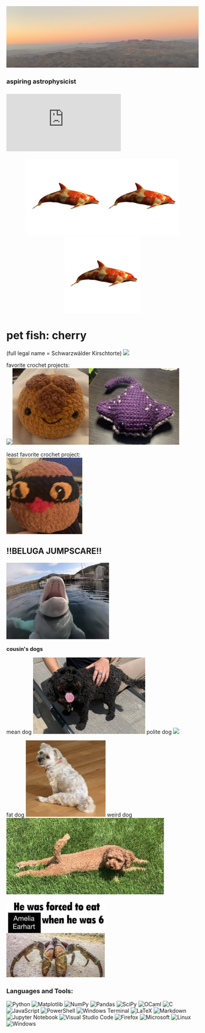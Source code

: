 ![my banner](https://github.com/babnigg/babnigg/blob/f6c11893589551a2960c6b0e8d3546557d5d8c24/1A9EC4B0-BBC5-4E2A-8A79-2BA094C70DE1.jpg)

### aspiring astrophysicist

### ![cv](https://github.com/babnigg/babnigg/blob/4d7b976b15d0141a042c2b3ca36046aa21e806b7/CV.pdf)

<p align="center">
  <img src="https://github.com/babnigg/babnigg/blob/c375d30f6aa5f1fa1aaafa70433024636259ec39/picmix.com_2429331.gif" height="200" /><img src="https://github.com/babnigg/babnigg/blob/c375d30f6aa5f1fa1aaafa70433024636259ec39/picmix.com_2429331.gif" height="200" /><img src="https://github.com/babnigg/babnigg/blob/c375d30f6aa5f1fa1aaafa70433024636259ec39/picmix.com_2429331.gif" height="200" />
</p>

# pet fish: cherry 
(full legal name = Schwarzwälder Kirschtorte) 
<img src="https://github.com/babnigg/babnigg/blob/c5d9479e52e2e3d1687e594aea494957c9176e51/CBE0D623-5F43-41D0-9FD1-2443F9068219.jpg" height="200" />

favorite crochet projects:   
<img src="https://github.com/babnigg/babnigg/blob/c5d9479e52e2e3d1687e594aea494957c9176e51/3E02185C-D0BF-4484-894B-F0B4E7A97BE7.jpg" height="200" /><img src="https://github.com/babnigg/babnigg/blob/c5d9479e52e2e3d1687e594aea494957c9176e51/59CA6218-1113-450A-8929-64D9CD54108F.jpg" height="200" /><img src="https://github.com/babnigg/babnigg/blob/c5d9479e52e2e3d1687e594aea494957c9176e51/ED424796-B09F-4F25-9455-FB176A626887.jpg" height="200" />

least favorite crochet project:  
<img src="https://github.com/babnigg/babnigg/blob/c5d9479e52e2e3d1687e594aea494957c9176e51/2703DA24-34E1-4200-8A73-C84061878EA4.jpg" height="200" />

## ‼️BELUGA JUMPSCARE‼️
<img src="https://github.com/babnigg/babnigg/blob/c5d9479e52e2e3d1687e594aea494957c9176e51/39F47313-C43D-4D20-8E7F-0F2CC1AC0E3B.jpg" height="200" />

**cousin's dogs**

mean dog <img src="https://github.com/babnigg/babnigg/blob/c5d9479e52e2e3d1687e594aea494957c9176e51/3D615A11-FC3B-4678-8182-10F85CB03A4C.jpg" height="200" />
polite dog <img src="https://github.com/babnigg/babnigg/blob/c5d9479e52e2e3d1687e594aea494957c9176e51/79124BE5-0DDC-4010-9DCD-7D0CB8041B1D.jpg" height="200" />

fat dog <img src="https://github.com/babnigg/babnigg/blob/c5d9479e52e2e3d1687e594aea494957c9176e51/9791696E-1CF7-4494-A1C8-955E9F817653.jpg" height="200" />
weird dog <img src="https://github.com/babnigg/babnigg/blob/c5d9479e52e2e3d1687e594aea494957c9176e51/4B3F5EB9-4823-4055-98DA-4CC994D7ADDA.jpg" height="200" />

<img src="https://github.com/babnigg/babnigg/blob/c5d9479e52e2e3d1687e594aea494957c9176e51/81CCB0B6-4EC0-4580-959C-4320E9813ABE.jpg" height="200" />

### Languages and Tools:
![Python](https://img.shields.io/badge/python-3670A0?style=for-the-badge&logo=python&logoColor=ffdd54)
![Matplotlib](https://img.shields.io/badge/Matplotlib-%23ffffff.svg?style=for-the-badge&logo=Matplotlib&logoColor=black)
![NumPy](https://img.shields.io/badge/numpy-%23013243.svg?style=for-the-badge&logo=numpy&logoColor=white)
![Pandas](https://img.shields.io/badge/pandas-%23150458.svg?style=for-the-badge&logo=pandas&logoColor=white)
![SciPy](https://img.shields.io/badge/SciPy-%230C55A5.svg?style=for-the-badge&logo=scipy&logoColor=%white)
![OCaml](https://img.shields.io/badge/OCaml-%23E98407.svg?style=for-the-badge&logo=ocaml&logoColor=white)
![C](https://img.shields.io/badge/c-%2300599C.svg?style=for-the-badge&logo=c&logoColor=white)
![JavaScript](https://img.shields.io/badge/javascript-%23323330.svg?style=for-the-badge&logo=javascript&logoColor=%23F7DF1E)
![PowerShell](https://img.shields.io/badge/PowerShell-%235391FE.svg?style=for-the-badge&logo=powershell&logoColor=white)
![Windows Terminal](https://img.shields.io/badge/Windows%20Terminal-%234D4D4D.svg?style=for-the-badge&logo=windows-terminal&logoColor=white)
![LaTeX](https://img.shields.io/badge/latex-%23008080.svg?style=for-the-badge&logo=latex&logoColor=white)
![Markdown](https://img.shields.io/badge/markdown-%23000000.svg?style=for-the-badge&logo=markdown&logoColor=white)
![Jupyter Notebook](https://img.shields.io/badge/jupyter-%23FA0F00.svg?style=for-the-badge&logo=jupyter&logoColor=white)
![Visual Studio Code](https://img.shields.io/badge/Visual%20Studio%20Code-0078d7.svg?style=for-the-badge&logo=visual-studio-code&logoColor=white)
![Firefox](https://img.shields.io/badge/Firefox-FF7139?style=for-the-badge&logo=Firefox-Browser&logoColor=white)
![Microsoft](https://img.shields.io/badge/Microsoft-0078D4?style=for-the-badge&logo=microsoft&logoColor=white)
![Linux](https://img.shields.io/badge/Linux-FCC624?style=for-the-badge&logo=linux&logoColor=black)
![Windows](https://img.shields.io/badge/Windows-0078D6?style=for-the-badge&logo=windows&logoColor=white)
